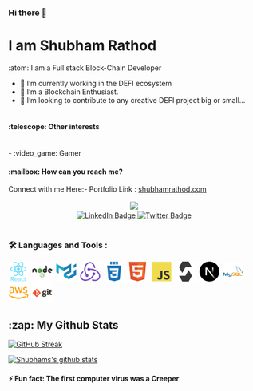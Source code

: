 ### Hi there 👋
<h1>I am Shubham Rathod</h1>

:atom: I am a Full stack Block-Chain Developer<br/>
- :seedling: I’m currently working in the DEFI ecosystem<br />
- :space_invader: I’m a Blockchain Enthusiast.<br />
- 👯 I’m looking to contribute to any creative DEFI project big or small...<br /><br />

<h4>:telescope: Other interests</h4><br />
- :video_game: Gamer

<h4>:mailbox: How can you reach me?</h4>
Connect with me Here:-
Portfolio Link : <a target="_blank" href="https://shubhamrathod.com">shubhamrathod.com</a>
<br /><br />
<div id="header" align="center">
  <img src="https://media.giphy.com/media/M9gbBd9nbDrOTu1Mqx/giphy.gif" width="100"/>

<div id="badges">
  <a href="https://www.linkedin.com/in/shubham-rathod-297176181/">
    <img src="https://img.shields.io/badge/LinkedIn-blue?style=for-the-badge&logo=linkedin&logoColor=white" alt="LinkedIn Badge"/>
  </a>
  <a href="https://twitter.com/Shubham1_Rathod">
    <img src="https://img.shields.io/badge/Twitter-blue?style=for-the-badge&logo=twitter&logoColor=white" alt="Twitter Badge"/>
  </a>
</div>
  <img src="https://komarev.com/ghpvc/?username=shubham-rathod1&style=flat-square&color=blue" alt=""/>
  </div>
  
  ### :hammer_and_wrench: Languages and Tools :
  <div>
  <img src="https://github.com/devicons/devicon/blob/master/icons/react/react-original-wordmark.svg" title="React" alt="React" width="40" height="40"/>&nbsp;
    <img src="https://github.com/devicons/devicon/blob/master/icons/nodejs/nodejs-original-wordmark.svg" title="NodeJS" alt="NodeJS" width="40" height="40"/>&nbsp;
  <img src="https://github.com/devicons/devicon/blob/master/icons/materialui/materialui-original.svg" title="Material UI" alt="Material UI" width="40" height="40"/>&nbsp;
  <img src="https://github.com/devicons/devicon/blob/master/icons/redux/redux-original.svg" title="Redux" alt="Redux " width="40" height="40"/>&nbsp;
  <img src="https://github.com/devicons/devicon/blob/master/icons/css3/css3-plain-wordmark.svg"  title="CSS3" alt="CSS" width="40" height="40"/>&nbsp;
  <img src="https://github.com/devicons/devicon/blob/master/icons/html5/html5-original.svg" title="HTML5" alt="HTML" width="40" height="40"/>&nbsp;
  <img src="https://github.com/devicons/devicon/blob/master/icons/javascript/javascript-original.svg" title="JavaScript" alt="JavaScript" width="40" height="40"/>&nbsp;
  <img src="https://github.com/devicons/devicon/blob/master/icons/solidity/solidity-plain.svg" title="Solidity" alt="Solidity" width="40" height="40"/>&nbsp;
  <img src="https://github.com/devicons/devicon/blob/master/icons/nextjs/nextjs-original.svg" title="NextJS"  alt="NextJS" width="40" height="40"/>&nbsp;
  <img src="https://github.com/devicons/devicon/blob/master/icons/mysql/mysql-original-wordmark.svg" title="MySQL"  alt="MySQL" width="40" height="40"/>&nbsp;
  <img src="https://github.com/devicons/devicon/blob/master/icons/amazonwebservices/amazonwebservices-plain-wordmark.svg" title="AWS" alt="AWS" width="40" height="40"/>&nbsp;
  <img src="https://github.com/devicons/devicon/blob/master/icons/git/git-original-wordmark.svg" title="Git" **alt="Git" width="40" height="40"/>
</div>

<h2>:zap: <b>My Github Stats</b></h2>

[![GitHub Streak](https://github-readme-streak-stats.herokuapp.com/?user=shubham-rathod1)](https://git.io/streak-stats)


[![Shubhams's github stats](https://github-readme-stats.vercel.app/api?username=shubham-rathod1)](https://github.com/shubham-rathod1/github-readme-stats)



<h4>⚡ Fun fact: The first computer virus was a Creeper</h4>

